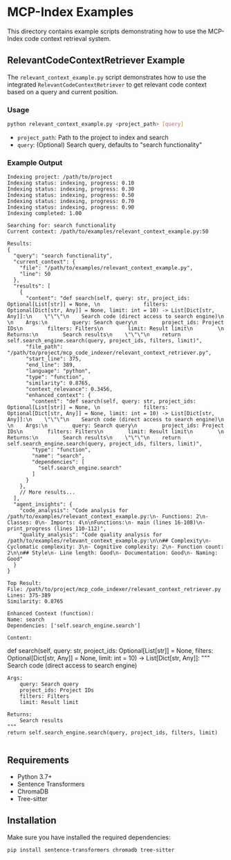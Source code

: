# MCP-Index Examples

This directory contains example scripts demonstrating how to use the MCP-Index code context retrieval system.

## RelevantCodeContextRetriever Example

The `relevant_context_example.py` script demonstrates how to use the integrated `RelevantCodeContextRetriever` to get relevant code context based on a query and current position.

### Usage

```bash
python relevant_context_example.py <project_path> [query]
```

- `project_path`: Path to the project to index and search
- `query`: (Optional) Search query, defaults to "search functionality"

### Example Output

```
Indexing project: /path/to/project
Indexing status: indexing, progress: 0.10
Indexing status: indexing, progress: 0.30
Indexing status: indexing, progress: 0.50
Indexing status: indexing, progress: 0.70
Indexing status: indexing, progress: 0.90
Indexing completed: 1.00

Searching for: search functionality
Current context: /path/to/examples/relevant_context_example.py:50

Results:
{
  "query": "search functionality",
  "current_context": {
    "file": "/path/to/examples/relevant_context_example.py",
    "line": 50
  },
  "results": [
    {
      "content": "def search(self, query: str, project_ids: Optional[List[str]] = None, \n              filters: Optional[Dict[str, Any]] = None, limit: int = 10) -> List[Dict[str, Any]]:\n    \"\"\"\n    Search code (direct access to search engine)\n    \n    Args:\n        query: Search query\n        project_ids: Project IDs\n        filters: Filters\n        limit: Result limit\n        \n    Returns:\n        Search results\n    \"\"\"\n    return self.search_engine.search(query, project_ids, filters, limit)",
      "file_path": "/path/to/project/mcp_code_indexer/relevant_context_retriever.py",
      "start_line": 375,
      "end_line": 389,
      "language": "python",
      "type": "function",
      "similarity": 0.8765,
      "context_relevance": 0.3456,
      "enhanced_context": {
        "content": "def search(self, query: str, project_ids: Optional[List[str]] = None, \n              filters: Optional[Dict[str, Any]] = None, limit: int = 10) -> List[Dict[str, Any]]:\n    \"\"\"\n    Search code (direct access to search engine)\n    \n    Args:\n        query: Search query\n        project_ids: Project IDs\n        filters: Filters\n        limit: Result limit\n        \n    Returns:\n        Search results\n    \"\"\"\n    return self.search_engine.search(query, project_ids, filters, limit)",
        "type": "function",
        "name": "search",
        "dependencies": [
          "self.search_engine.search"
        ]
      }
    },
    // More results...
  ],
  "agent_insights": {
    "code_analysis": "Code analysis for /path/to/examples/relevant_context_example.py:\n- Functions: 2\n- Classes: 0\n- Imports: 4\n\nFunctions:\n- main (lines 16-108)\n- print_progress (lines 110-112)",
    "quality_analysis": "Code quality analysis for /path/to/examples/relevant_context_example.py:\n\n## Complexity\n- Cyclomatic complexity: 3\n- Cognitive complexity: 2\n- Function count: 2\n\n## Style\n- Line length: Good\n- Documentation: Good\n- Naming: Good"
  }
}

Top Result:
File: /path/to/project/mcp_code_indexer/relevant_context_retriever.py
Lines: 375-389
Similarity: 0.8765

Enhanced Context (function):
Name: search
Dependencies: ['self.search_engine.search']

Content:
```
def search(self, query: str, project_ids: Optional[List[str]] = None, 
          filters: Optional[Dict[str, Any]] = None, limit: int = 10) -> List[Dict[str, Any]]:
    """
    Search code (direct access to search engine)
    
    Args:
        query: Search query
        project_ids: Project IDs
        filters: Filters
        limit: Result limit
        
    Returns:
        Search results
    """
    return self.search_engine.search(query, project_ids, filters, limit)
```
```

## Requirements

- Python 3.7+
- Sentence Transformers
- ChromaDB
- Tree-sitter

## Installation

Make sure you have installed the required dependencies:

```bash
pip install sentence-transformers chromadb tree-sitter
```
